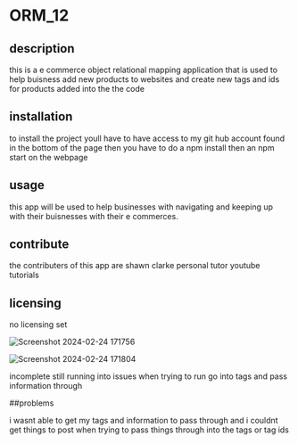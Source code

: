 # ORM_12

## description 
this is a e commerce object relational mapping application that is used to help buisness add new products to websites and create new tags and ids for products added into the the code 

## installation
to install the project youll have to have access to my git hub account found in the bottom of the page
then you have to do a npm install then an npm start on the webpage

## usage
this app will be used to help businesses with navigating and keeping up with their buisnesses with their e commerces.

## contribute 
the contributers of this app are 
shawn clarke
personal tutor
youtube tutorials

## licensing 
no licensing set

![Screenshot 2024-02-24 171756](https://github.com/Shawnclarke21/ORM_12/assets/139307719/20d68987-7d26-426e-946d-0f8fa754c54e)

![Screenshot 2024-02-24 171804](https://github.com/Shawnclarke21/ORM_12/assets/139307719/121b1eef-bc72-4508-a9ac-07389a68ddc4)

incomplete still running into issues when trying to run go into tags and pass information through

##problems 

i wasnt able to get my tags and information to pass through and i couldnt get things to post when trying to pass things through into the tags or tag ids
